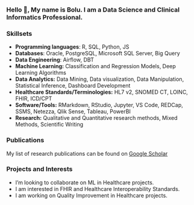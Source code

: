 ### Hello 👋, My name is Bolu. I am a Data Science and Clinical Informatics Professional.

### Skillsets
*	**Programming languages**: R, SQL, Python, JS
* **Databases**: Oracle, PostgreSQL, Microsoft SQL Server, Big Query
*	**Data Engineering**: Airflow, DBT
*	**Machine Learning:** Classification and Regression Models, Deep Learning Algorithms
*	**Data Analytics:** Data Mining, Data visualization, Data Manipulation, Statistical Inference, Dashboard Development
*	**Healthcare Standards/Terminologies:** HL7 v2, SNOMED CT, LOINC, FHIR, ICD/CPT
*	**Software/Tools:** RMarkdown, RStudio, Jupyter, VS Code, REDCap, SSMS, Netezza, Qlik Sense, Tableau, PowerBI
*	**Research:** Qualitative and Quantitative research methods, Mixed Methods, Scientific Writing

### Publications
My list of research publications can be found on [Google Scholar](https://scholar.google.com/citations?hl=en&user=ncwhL9cAAAAJ)

### Projects and Interests
- I’m looking to collaborate on ML in Healthcare projects.
- I am interested in FHIR and Healthcare Interoperability Standards.
- I am working on Quality Improvement in Healthcare projects.

